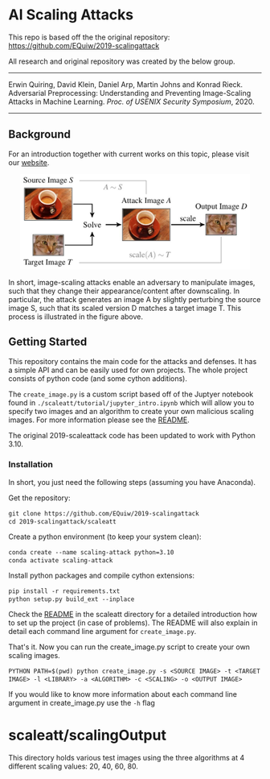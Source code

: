 # AI Scaling Attacks
This repo is based off the the original repository: https://github.com/EQuiw/2019-scalingattack

All research and original repository was created by the below group.

---

Erwin Quiring, David Klein, Daniel Arp, Martin Johns and Konrad Rieck.
Adversarial Preprocessing: Understanding and Preventing Image-Scaling Attacks in Machine Learning.
*Proc. of USENIX Security Symposium*, 2020.

---

## Background
For an introduction together with current works on this topic, please visit
our [website](http://scaling-attacks.net).

<p align="center">
<img src="./example.jpg" width="458" height="190" alt="Principle of image-scaling attacks" />
</p>

In short, image-scaling attacks enable an adversary to manipulate images, such
that they change their appearance/content after downscaling. In
particular, the attack generates an image A by slightly
perturbing the source image S, such that its scaled version D
matches a target image T. This process is illustrated in the figure above.

## Getting Started
This repository contains the main code for the attacks and defenses. It has a
simple API and can be easily used for own projects. The whole project consists
of python code (and some cython additions).

The `create_image.py` is a custom script based off of the Juptyer notebook found in `./scaleatt/tutorial/jupyter_intro.ipynb` which will allow you to specify two images and an algorithm to create your own malicious scaling images. For more information please see the [README](./scaleatt/README.md). 

The original 2019-scaleattack code has been updated to work with Python 3.10.

### Installation
In short, you just need the following steps (assuming you have Anaconda).

Get the repository:
```
git clone https://github.com/EQuiw/2019-scalingattack
cd 2019-scalingattack/scaleatt
```
Create a python environment (to keep your system clean):
```
conda create --name scaling-attack python=3.10
conda activate scaling-attack
```
Install python packages and compile cython extensions:
```
pip install -r requirements.txt
python setup.py build_ext --inplace
```

Check the [README](./scaleatt/README.md) in the scaleatt directory for a
detailed introduction how to set up the project (in case of problems). The README will also explain in detail each command line argument for `create_image.py`.

That's it. Now you can run the create_image.py script to create your own scaling images.
```
PYTHON PATH=$(pwd) python create_image.py -s <SOURCE IMAGE> -t <TARGET IMAGE> -l <LIBRARY> -a <ALGORITHM> -c <SCALING> -o <OUTPUT IMAGE>
```

If you would like to know more information about each command line argument in create_image.py use the `-h` flag

# scaleatt/scalingOutput
This directory holds various test images using the three algorithms at 4 different scaling values: 20, 40, 60, 80. 